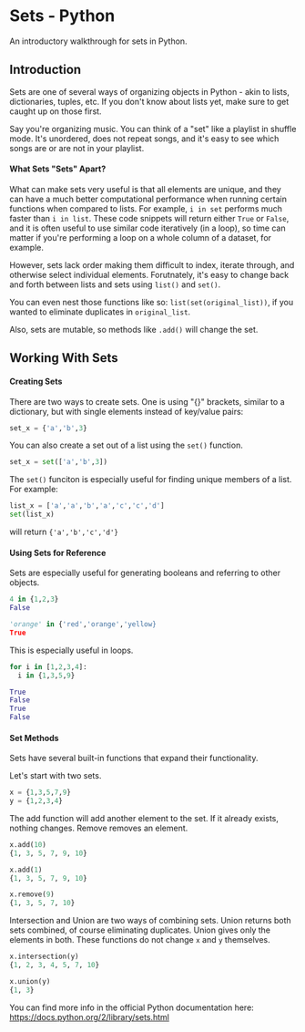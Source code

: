 # Sets - Python
An introductory walkthrough for sets in Python.

## Introduction
Sets are one of several ways of organizing objects in Python - akin to lists, dictionaries, tuples, etc. If you don't know about lists yet, make sure to get caught up on those first. 

Say you're organizing music.  You can think of a "set" like a playlist in shuffle mode.  It's unordered, does not repeat songs, and it's easy to see which songs are or are not in your playlist.

#### What Sets "Sets" Apart?

What can make sets very useful is that all elements are unique, and they can have a much better computational performance when running certain functions when compared to lists.  For example, `i in set` performs much faster than `i in list`.  These code snippets will return either `True` or `False`, and it is often useful to use similar code iteratively (in a loop), so time can matter if you're performing a loop on a whole column of a dataset, for example.

However, sets lack order making them difficult to index, iterate through, and otherwise select individual elements.  Forutnately, it's easy to change back and forth between lists and sets using `list()` and `set()`.

You can even nest those functions like so: `list(set(original_list))`, if you wanted to eliminate duplicates in `original_list`.

Also, sets are mutable, so methods like `.add()` will change the set.

## Working With Sets

#### Creating Sets
There are two ways to create sets.  One is using "{}" brackets, similar to a dictionary, but with single elements instead of key/value pairs:
```python
set_x = {'a','b',3}
```

You can also create a set out of a list using the `set()` function.
```python
set_x = set(['a','b',3])
```

The `set()` funciton is especially useful for finding unique members of a list.  For example:
```python
list_x = ['a','a','b','a','c','c','d']
set(list_x)
```
will return `{'a','b','c','d'}`

#### Using Sets for Reference
Sets are especially useful for generating booleans and referring to other objects.
```python
4 in {1,2,3}
False

'orange' in {'red','orange','yellow}
True
```

This is especially useful in loops.
```python
for i in [1,2,3,4]:
  i in {1,3,5,9}

True
False
True
False
```

#### Set Methods
Sets have several built-in functions that expand their functionality.

Let's start with two sets.
```python
x = {1,3,5,7,9}
y = {1,2,3,4}
```

The add function will add another element to the set.  If it already exists, nothing changes.
Remove removes an element.
```python
x.add(10)
{1, 3, 5, 7, 9, 10}

x.add(1)
{1, 3, 5, 7, 9, 10}

x.remove(9)
{1, 3, 5, 7, 10}
```
Intersection and Union are two ways of combining sets.  Union returns both sets combined, of course eliminating duplicates.  Union gives only the elements in both.  These functions do not change `x` and `y` themselves. 
```python
x.intersection(y)
{1, 2, 3, 4, 5, 7, 10}

x.union(y)
{1, 3}
```


You can find more info in the official Python documentation here: https://docs.python.org/2/library/sets.html
